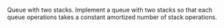 Queue with two stacks. Implement a queue with two stacks so that each queue operations takes a constant amortized number of stack operations.
